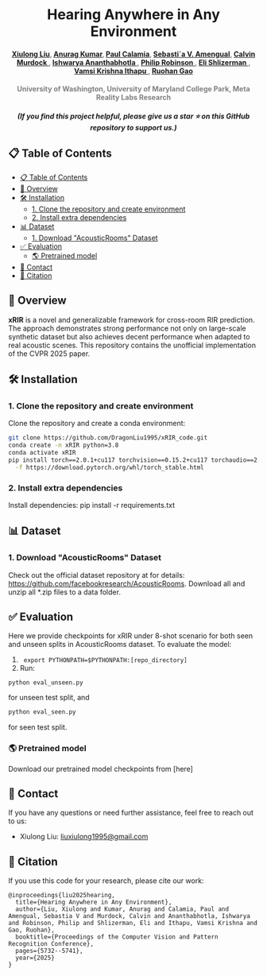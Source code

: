 <h1 align="center">Hearing Anywhere in Any Environment</h1> 
<h4 align="center" style="color:gray">
  <a href="https://dragonliu1995.github.io/" target="_blank">Xiulong Liu</a>,
  <a href="https://anuragkr90.github.io/" target="_blank">Anurag Kumar</a>,
  <a href="https://www.linkedin.com/in/paul-calamia/" target="_blank"> Paul Calamia</a>,
  <a href="https://scholar.google.com/citations?user=UyCazCsAAAAJ&hl=en" target="_blank"> Sebasti`a V. Amengual</a>,
  <a href="https://www.linkedin.com/in/calvinmurdock/" target="_blank"> Calvin Murdock </a>,
  <a href="https://www.ishwarya.me/" target="_blank"> Ishwarya Ananthabhotla </a>,
  <a href="https://www.linkedin.com/in/philrob22/" target="_blank"> Philip Robinson </a>,
  <a href="https://faculty.washington.edu/shlizee/NW/index.html" target="_blank"> Eli Shlizerman </a>,
  <a href="https://www.vamsiithapu.com/" target="_blank"> Vamsi Krishna Ithapu </a>,
  <a href="https://ruohangao.github.io/" target="_blank"> Ruohan Gao </a>
</h4>

<h4 align="center" style="color:gray">
  University of Washington, University of Maryland College Park, Meta Reality Labs Research
</h4>
<h5 align="center"> (If you find this project helpful, please give us a star ⭐ on this GitHub repository to support us.) </h5>

## 📋 Table of Contents
- [📋 Table of Contents](#-table-of-contents)
- [📝 Overview](#-overview)
- [🛠️ Installation](#️-installation)
  - [1. Clone the repository and create environment](#1-clone-the-repository-and-create-environment)
  - [2. Install extra dependencies](#2-install-extra-dependencies)
- [📊 Dataset](#-dataset)
  - [1. Download "AcousticRooms" Dataset](#1-download-AcousticRooms-dataset)
- [✅ Evaluation](#-evaluation)
  - [🌎 Pretrained model](#-pretrained-model)
- [📧 Contact](#-contact)
- [📑 Citation](#-citation)

## 📝 Overview

**xRIR** is a novel and generalizable framework for cross-room RIR prediction. The approach demonstrates strong performance not only on large-scale synthetic dataset but also achieves decent performance when adapted to real acoustic scenes. This repository contains the unofficial implementation of the CVPR 2025 paper.

## 🛠️ Installation

### 1. Clone the repository and create environment
Clone the repository and create a conda environment:
```bash
git clone https://github.com/DragonLiu1995/xRIR_code.git
conda create -n xRIR python=3.8
conda activate xRIR
pip install torch==2.0.1+cu117 torchvision==0.15.2+cu117 torchaudio==2.0.2+cu117 \
  -f https://download.pytorch.org/whl/torch_stable.html
```

### 2. Install extra dependencies
Install dependencies: pip install -r requirements.txt

## 📊 Dataset

### 1. Download "AcousticRooms" Dataset

Check out the official dataset repository at for details: https://github.com/facebookresearch/AcousticRooms. Download all and unzip all *.zip files to a data folder.


## ✅ Evaluation

Here we provide checkpoints for xRIR under 8-shot scenario for both seen and unseen splits in AcousticRooms dataset. To evaluate the model:
1. ``` export PYTHONPATH=$PYTHONPATH:[repo_directory]```
2. Run:

```
python eval_unseen.py
```
for unseen test split, and

```bash
python eval_seen.py
```
for seen test split.

### 🌎 Pretrained model 
Download our pretrained model checkpoints from [here]

## 📧 Contact

If you have any questions or need further assistance, feel free to reach out to us:

- Xiulong Liu: liuxiulong1995@gmail.com

## 📑 Citation
If you use this code for your research, please cite our work:
```
@inproceedings{liu2025hearing,
  title={Hearing Anywhere in Any Environment},
  author={Liu, Xiulong and Kumar, Anurag and Calamia, Paul and Amengual, Sebastia V and Murdock, Calvin and Ananthabhotla, Ishwarya and Robinson, Philip and Shlizerman, Eli and Ithapu, Vamsi Krishna and Gao, Ruohan},
  booktitle={Proceedings of the Computer Vision and Pattern Recognition Conference},
  pages={5732--5741},
  year={2025}
}
```
